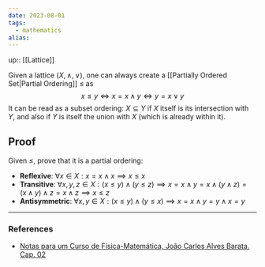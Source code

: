 ```yaml
---
date: 2023-08-01
tags:
  - mathematics
alias: 
---
```

up:: [[Lattice]]

Given a lattice $(X, \land, \lor)$, one can always create a [[Partially Ordered Set|Partial Ordering]] $\leq$ as
$$
x \leq y \iff x = x \land y \iff y = x \lor y
$$
It can be read as a subset ordering: $X \subseteq Y$ if $X$ itself is its intersection with $Y$, and also if $Y$ is itself the union with $X$ (which is already within it).

## Proof
Given $\leq$, prove that it is a partial ordering:
- **Reflexive**: $\forall x \in X: x = x \land x \implies x \leq x$
- **Transitive**: $\forall x, y, z \in X: (x \leq y) \land (y \leq z) \implies x = x \land y = x \land (y \land z) = (x \land y) \land z = x \land z \implies x \leq z$
- **Antisymmetric**: $\forall x, y \in X: (x \leq y) \land (y \leq x) \implies x = x \land y = y \land x = y$

---
### References
- [Notas para um Curso de Física-Matemática, João Carlos Alves Barata. Cap. 02](http://denebola.if.usp.br/~jbarata/Notas_de_aula/arquivos/nc-cap02.pdf)